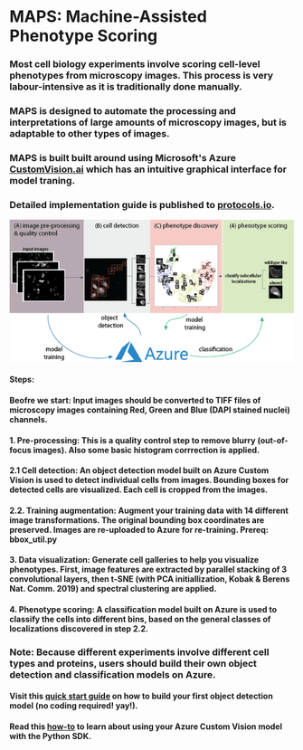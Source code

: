# MAPS: Machine-Assisted Phenotype Scoring
### Most cell biology experiments involve scoring cell-level phenotypes from microscopy images. This process is very labour-intensive as it is traditionally done manually.
### MAPS is designed to automate the processing and interpretations of large amounts of microscopy images, but is adaptable to other types of images.
### MAPS is built built around using Microsoft's  Azure [CustomVision.ai](https://www.customvision.ai) which has an intuitive graphical interface for model traning.
### Detailed implementation guide is published to [protocols.io](https://www.protocols.io/view/maps-image-analysis-bn7dmhi6).
![MAPS overview](Data/MAPS.png)
#### Steps:
#### __Beofre we start:__ Input images should be converted to TIFF files of microscopy images containing Red, Green and Blue (DAPI stained nuclei) channels.
#### **1. Pre-processing:** This is a quality control step to remove blurry (out-of-focus images). Also some basic histogram corrrection is applied.
#### **2.1 Cell detection:** An object detection model built on Azure Custom Vision is used to detect individual cells from images. Bounding boxes for detected cells are visualized. Each cell is cropped from the images.
#### **2.2. Training augmentation:** Augment your training data with 14 different image transformations. The original bounding box coordinates are preserved. Images are re-uploaded to Azure for re-training. Prereq: bbox_util.py
#### 3. **Data visualization:** Generate cell galleries to help you visualize phenotypes. First, image features are extracted by parallel stacking of 3 convolutional layers, then t-SNE (with PCA initiallization, Kobak & Berens Nat. Comm. 2019) and spectral clustering are applied.
#### **4. Phenotype scoring:** A classification model built on Azure is used to classify the cells into different bins, based on the general classes of localizations discovered in step 2.2.
### Note: Because different experiments involve different cell types and proteins, users should build their own object detection and classification models on Azure.
####  Visit this [quick start guide](https://docs.microsoft.com/en-us/azure/cognitive-services/custom-vision-service/get-started-build-detector) on how to build your first object detection model (no coding required! yay!).
####  Read this [how-to](https://docs.microsoft.com/en-us/azure/cognitive-services/custom-vision-service/python-tutorial) to learn about using your Azure Custom Vision model with the Python SDK.
